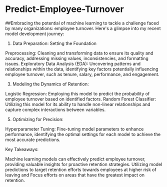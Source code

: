# Predict-Employee-Turnover


##Embracing the potential of machine learning to tackle a challenge faced by many organizations: employee turnover. Here's a glimpse into my recent model development journey:


1. Data Preparation: Setting the Foundation
   
Preprocessing: Cleaning and transforming data to ensure its quality and accuracy, addressing missing values, inconsistencies, and formatting issues.
Exploratory Data Analysis (EDA): Uncovering patterns and relationships within the data, identifying key factors potentially influencing employee turnover, such as tenure, salary, performance, and engagement.


3. Modeling the Dynamics of Retention:
   
Logistic Regression: Employing this model to predict the probability of employee turnover based on identified factors.
Random Forest Classifier: Utilizing this model for its ability to handle non-linear relationships and capture complex interactions between variables.


5. Optimizing for Precision:
   
Hyperparameter Tuning: Fine-tuning model parameters to enhance performance, identifying the optimal settings for each model to achieve the most accurate predictions.


Key Takeaways:

Machine learning models can effectively predict employee turnover, providing valuable insights for proactive retention strategies. Utilizing model predictions to target retention efforts towards employees at higher risk of leaving and Focus efforts on areas that have the greatest impact on retention.
